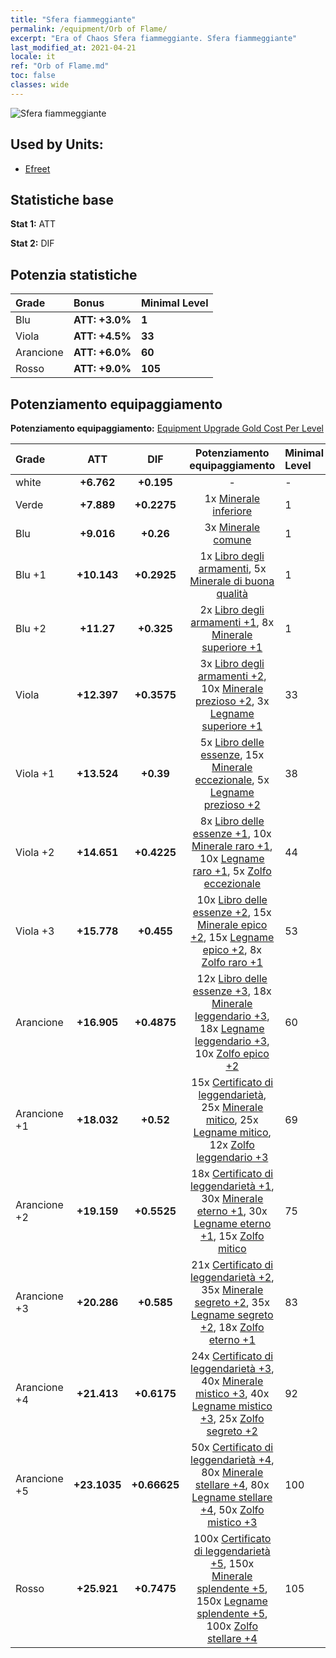 ```yaml
---
title: "Sfera fiammeggiante"
permalink: /equipment/Orb of Flame/
excerpt: "Era of Chaos Sfera fiammeggiante. Sfera fiammeggiante"
last_modified_at: 2021-04-21
locale: it
ref: "Orb of Flame.md"
toc: false
classes: wide
---
```


  ![Sfera fiammeggiante](/images/e/e_5061.png)

## Used by Units:

* [Efreet](/it/units/Efreeti/) 


## Statistiche base
 **Stat 1:** ATT

 **Stat 2:** DIF

## Potenzia statistiche

  |     Grade    |   Bonus | Minimal Level | 
  |:-------------|:--------|:--------------| 
  | Blu | **ATT: +3.0%** | **1** | 
  | Viola | **ATT: +4.5%** | **33** | 
  | Arancione | **ATT: +6.0%** | **60** | 
  | Rosso | **ATT: +9.0%** | **105** | 


## Potenziamento equipaggiamento
 **Potenziamento equipaggiamento:** [Equipment Upgrade Gold Cost Per Level](/equipment/EquipmentUpgradeCostPerLevel/) 

  |          Grade      | ATT | DIF | Potenziamento equipaggiamento | Minimal Level |
  |:--------------------|:---------:|:---------:|:----------------:|:--------------|
  | white | **+6.762** | **+0.195** | - | - |
  | Verde | **+7.889** | **+0.2275** | 1x [Minerale inferiore](/it/Items/mat_1/) | 1 |
  | Blu | **+9.016** | **+0.26** | 3x [Minerale comune](/it/Items/mat_6/) | 1 |
  | Blu +1 | **+10.143** | **+0.2925** | 1x [Libro degli armamenti](/it/Items/mat_18/), 5x [Minerale di buona qualità](/it/Items/mat_12/) | 1 |
  | Blu +2 | **+11.27** | **+0.325** | 2x [Libro degli armamenti +1](/it/Items/mat_25/), 8x [Minerale superiore +1](/it/Items/mat_19/) | 1 |
  | Viola | **+12.397** | **+0.3575** | 3x [Libro degli armamenti +2](/it/Items/mat_32/), 10x [Minerale prezioso +2](/it/Items/mat_26/), 3x [Legname superiore +1](/it/Items/mat_20/) | 33 |
  | Viola +1 | **+13.524** | **+0.39** | 5x [Libro delle essenze](/it/Items/mat_39/), 15x [Minerale eccezionale](/it/Items/mat_33/), 5x [Legname prezioso +2](/it/Items/mat_27/) | 38 |
  | Viola +2 | **+14.651** | **+0.4225** | 8x [Libro delle essenze +1](/it/Items/mat_46/), 10x [Minerale raro +1](/it/Items/mat_40/), 10x [Legname raro +1](/it/Items/mat_41/), 5x [Zolfo eccezionale](/it/Items/mat_36/) | 44 |
  | Viola +3 | **+15.778** | **+0.455** | 10x [Libro delle essenze +2](/it/Items/mat_53/), 15x [Minerale epico +2](/it/Items/mat_47/), 15x [Legname epico +2](/it/Items/mat_48/), 8x [Zolfo raro +1](/it/Items/mat_43/) | 53 |
  | Arancione | **+16.905** | **+0.4875** | 12x [Libro delle essenze +3](/it/Items/mat_60/), 18x [Minerale leggendario +3](/it/Items/mat_54/), 18x [Legname leggendario +3](/it/Items/mat_55/), 10x [Zolfo epico +2](/it/Items/mat_50/) | 60 |
  | Arancione +1 | **+18.032** | **+0.52** | 15x [Certificato di leggendarietà](/it/Items/mat_67/), 25x [Minerale mitico](/it/Items/mat_61/), 25x [Legname mitico](/it/Items/mat_62/), 12x [Zolfo leggendario +3](/it/Items/mat_57/) | 69 |
  | Arancione +2 | **+19.159** | **+0.5525** | 18x [Certificato di leggendarietà +1](/it/Items/mat_74/), 30x [Minerale eterno +1](/it/Items/mat_68/), 30x [Legname eterno +1](/it/Items/mat_69/), 15x [Zolfo mitico](/it/Items/mat_64/) | 75 |
  | Arancione +3 | **+20.286** | **+0.585** | 21x [Certificato di leggendarietà +2](/it/Items/mat_81/), 35x [Minerale segreto +2](/it/Items/mat_75/), 35x [Legname segreto +2](/it/Items/mat_76/), 18x [Zolfo eterno +1](/it/Items/mat_71/) | 83 |
  | Arancione +4 | **+21.413** | **+0.6175** | 24x [Certificato di leggendarietà +3](/it/Items/mat_88/), 40x [Minerale mistico +3](/it/Items/mat_82/), 40x [Legname mistico +3](/it/Items/mat_83/), 25x [Zolfo segreto +2](/it/Items/mat_78/) | 92 |
  | Arancione +5 | **+23.1035** | **+0.66625** | 50x [Certificato di leggendarietà +4](/it/Items/mat_95/), 80x [Minerale stellare +4](/it/Items/mat_89/), 80x [Legname stellare +4](/it/Items/mat_90/), 50x [Zolfo mistico +3](/it/Items/mat_85/) | 100 |
  | Rosso | **+25.921** | **+0.7475** | 100x [Certificato di leggendarietà +5](/it/Items/mat_102/), 150x [Minerale splendente +5](/it/Items/mat_96/), 150x [Legname splendente +5](/it/Items/mat_97/), 100x [Zolfo stellare +4](/it/Items/mat_92/) | 105 |

